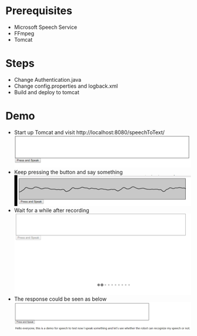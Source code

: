 # Prerequisites
  - Microsoft Speech Service
  - FFmpeg
  - Tomcat

# Steps
  - Change Authentication.java
  - Change config.properties and logback.xml
  - Build and deploy to tomcat

# Demo
  - Start up Tomcat and visit http://localhost:8080/speechToText/
![images/1.png](images/1.png)
  - Keep pressing the button and say something
![images/2.png](images/2.png)
  - Wait for a while after recording
![images/3.png](images/3.png)
  - The response could be seen as below
![images/4.png](images/4.png)